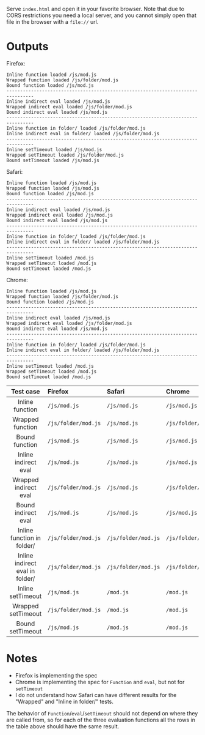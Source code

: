 Serve `index.html` and open it in your favorite browser. Note that due to CORS restrictions you need a local server, and you cannot simply open that file in the browser with a `file://` url.

# Outputs

Firefox:
```
Inline function loaded /js/mod.js
Wrapped function loaded /js/folder/mod.js
Bound function loaded /js/mod.js
--------------------------------------------------------------------------------
Inline indirect eval loaded /js/mod.js
Wrapped indirect eval loaded /js/folder/mod.js
Bound indirect eval loaded /js/mod.js
--------------------------------------------------------------------------------
Inline function in folder/ loaded /js/folder/mod.js
Inline indirect eval in folder/ loaded /js/folder/mod.js
--------------------------------------------------------------------------------
Inline setTimeout loaded /js/mod.js
Wrapped setTimeout loaded /js/folder/mod.js
Bound setTimeout loaded /js/mod.js
```

Safari:
```
Inline function loaded /js/mod.js
Wrapped function loaded /js/mod.js
Bound function loaded /js/mod.js
--------------------------------------------------------------------------------
Inline indirect eval loaded /js/mod.js
Wrapped indirect eval loaded /js/mod.js
Bound indirect eval loaded /js/mod.js
--------------------------------------------------------------------------------
Inline function in folder/ loaded /js/folder/mod.js
Inline indirect eval in folder/ loaded /js/folder/mod.js
--------------------------------------------------------------------------------
Inline setTimeout loaded /mod.js
Wrapped setTimeout loaded /mod.js
Bound setTimeout loaded /mod.js
```

Chrome:
```
Inline function loaded /js/mod.js
Wrapped function loaded /js/folder/mod.js
Bound function loaded /js/mod.js
--------------------------------------------------------------------------------
Inline indirect eval loaded /js/mod.js
Wrapped indirect eval loaded /js/folder/mod.js
Bound indirect eval loaded /js/mod.js
--------------------------------------------------------------------------------
Inline function in folder/ loaded /js/folder/mod.js
Inline indirect eval in folder/ loaded /js/folder/mod.js
--------------------------------------------------------------------------------
Inline setTimeout loaded /mod.js
Wrapped setTimeout loaded /mod.js
Bound setTimeout loaded /mod.js
```

| Test case                        | Firefox | Safari | Chrome |
|:--------------------------------:|:--------|:-------|:-------|
| Inline function                  | `/js/mod.js`        | `/js/mod.js`        | `/js/mod.js`        |
| Wrapped function                 | `/js/folder/mod.js` | `/js/mod.js`        | `/js/folder/mod.js` |
| Bound function                   | `/js/mod.js`        | `/js/mod.js`        | `/js/mod.js`        |
| Inline indirect eval             | `/js/mod.js`        | `/js/mod.js`        | `/js/mod.js`        |
| Wrapped indirect eval            | `/js/folder/mod.js` | `/js/mod.js`        | `/js/folder/mod.js` |
| Bound indirect eval              | `/js/mod.js`        | `/js/mod.js`        | `/js/mod.js`        |
| Inline function in folder/       | `/js/folder/mod.js` | `/js/folder/mod.js` | `/js/folder/mod.js` |
| Inline indirect eval in folder/  | `/js/folder/mod.js` | `/js/folder/mod.js` | `/js/folder/mod.js` |
| Inline setTimeout                | `/js/mod.js`        | `/mod.js`           | `/mod.js`           |
| Wrapped setTimeout               | `/js/folder/mod.js` | `/mod.js`           | `/mod.js`           |
| Bound setTimeout                 | `/js/mod.js`        | `/mod.js`           | `/mod.js`           |

# Notes
- Firefox is implementing the spec
- Chrome is implementing the spec for `Function` and `eval`, but not for `setTimeout`
- I do not understand how Safari can have different results for the "Wrapped" and "Inline in folder/" tests.

The behavior of `Function`/`eval`/`setTimeout` should not depend on where they are called from, so for each of the three evaluation functions all the rows in the table above should have the same result.
